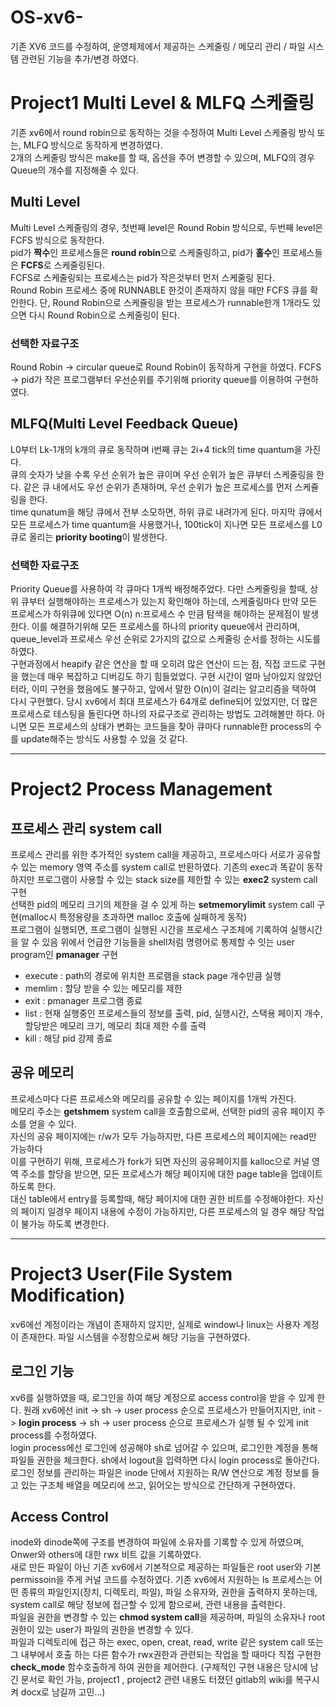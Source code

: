 # OS-xv6-
기존 XV6 코드를 수정하여, 운영체제에서 제공하는 스케줄링 / 메모리 관리 / 파일 시스템 관련된 기능을 추가/변경 하였다.

# Project1 Multi Level & MLFQ 스케줄링 
기존 xv6에서 round robin으로 동작하는 것을 수정하여 Multi Level 스케줄링 방식 또는, MLFQ 방식으로 동작하게 변경하였다.   
2개의 스케줄링 방식은 make를 할 때, 옵션을 주어 변경할 수 있으며, MLFQ의 경우 Queue의 개수를 지정해줄 수 있다.
## Multi Level
Multi Level 스케줄링의 경우, 첫번째 level은 Round Robin 방식으로, 두번째 level은 FCFS 방식으로 동작한다.  
pid가 **짝수**인 프로세스들은 **round robin**으로 스케줄링하고, pid가 **홀수**인 프로세스들은 **FCFS**로 스케줄링된다.  
FCFS로 스케줄링되는 프로세스는 pid가 작은것부터 먼저 스케줄링 된다.   
Round Robin 프로세스 중에 RUNNABLE 한것이 존재하지 않을 때만 FCFS 큐를 확인한다. 단, Round Robin으로 스케쥴링을 받는 프로세스가 runnable한개 1개라도 있으면 다시 Round Robin으로 스케줄링이 된다. 
### 선택한 자료구조  

Round Robin -> circular queue로 Round Robin이 동작하게 구현을 하였다. 
FCFS -> pid가 작은 프로그램부터 우선순위를 주기위해 priority queue를 이용하여 구현하였다.  


## MLFQ(Multi Level Feedback Queue)     

L0부터 Lk-1개의 k개의 큐로 동작하며 i번째 큐는  2i+4 tick의 time quantum을 가진다.  
큐의 숫자가 낮을 수록 우선 순위가 높은 큐이며 우선 순위가 높은 큐부터 스케줄링을 한다.
같은 큐 내에서도 우선 순위가 존재하며, 우선 순위가 높은 프로세스를 먼저 스케쥴링을 한다.   
time qunatum을 해당 큐에서 전부 소모하면, 하위 큐로 내려가게 된다. 
마지막 큐에서 모든 프로세스가 time quantum을 사용했거나, 100tick이 지나면 모든 프로세스를 L0 큐로 올리는 **priority booting**이 발생한다.

### 선택한 자료구조
Priority Queue를 사용하여 각 큐마다 1개씩 배정해주었다. 다만 스케줄링을 할때, 상위 큐부터 실행해야하는 프로세스가 있는지 확인해야 하는데, 스케줄링마다 만약 모든 프로세스가 하위큐에 있다면  O(n) n:프로세스 수 만큼 탐색을 해야하는 문제점이 발생한다. 이를 해결하기위해 모든 프로세스를 하나의 priority queue에서 관리하며, queue_level과 프로세스 우선 순위로 2가지의 값으로 스케줄링 순서를 정하는 시도를 하였다.  
구현과정에서 heapify 같은 연산을 할 때 오히려 많은 연산이 드는 점, 직접 코드로 구현을 했는데 매우 복잡하고 디버깅도 하기 힘들었었다. 구현 시간이 얼마 남아있지 않았던 터라, 이미 구현을 했음에도 불구하고, 앞에서 말한 O(n)이 걸리는 알고리즘을 택하여 다시 구현했다. 당시 xv6에서 최대 프로세스가 64개로 define되어 있었지만, 더 많은 프로세스로 테스팅을 돌린다면 하나의 자료구조로 관리하는  방법도 고려해볼만 하다. 아니면 모든 프로세스의 상태가 변화는 코드들을 찾아 큐마다 runnable한 process의 수를 update해주는 방식도 사용할 수 있을 것 같다.    

---

# Project2 Process Management  

## 프로세스 관리 system call  
프로세스 관리를 위한 추가적인 system call을 제공하고, 프로세스마다 서로가 공유할 수 있는 memory 영역 주소를 system call로 반환하였다.
기존의 exec과 똑같이 동작하지만 프로그램이 사용할 수 있는 stack size를 제한할 수 있는 **exec2** system call 구현   
선택한 pid의 메모리 크기의 제한을 걸 수 있게 하는 **setmemorylimit** system call 구현(malloc시 특정용량을 초과하면 malloc 호출에 실패하게 동작)    
프로그램이 실행되면, 프로그램이 실행된 시간을 프로세스 구조체에 기록하여 실행시간을 알 수 있음 
위에서 언급한 기능들을 shell처럼 명령어로 통제할 수 잇는 user program인 **pmanager** 구현 
  * execute <path> <stacksize>  : path의 경로에 위치한 프로램을 stack page 개수만큼 실행
  *  memlim <pid> <limit> : 할당 받을 수 있는 메모리를 제한
  *  exit :  pmanager 프로그램 종료 
  *  list : 현재 실행중인 프로세스들의 정보를 출력, pid, 실행시간, 스택용 페이지 개수, 할당받은 메모리 크기, 메모리 최대 제한 수를 출력 
  *  kill <pid> : 해당 pid 강제 종료   
  
## 공유 메모리   
프로세스마다 다른 프로세스와 메모리를 공유할 수 있는 페이지를 1개씩 가진다.  
메모리 주소는 **getshmem** system call을 호출함으로써, 선택한 pid의 공유 페이지 주소를 얻을 수 있다.   
자신의 공유 페이지에는 r/w가 모두 가능하지만, 다른 프로세스의 페이지에는 read만 가능하다  
이를 구현하기 위해, 프로세스가 fork가 되면 자신의 공유페이지를 kalloc으로 커널 영역 주소를 할당을 받으면, 모든 프로세스가 해당 페이지에 대한 page table을 업데이트 하도록 한다.  
대신 table에서 entry를 등록할때, 해당 페이지에 대한 권한 비트를 수정해야한다. 자신의 페이지 일경우 페이지 내용에 수정이 가능하지만, 다른 프로세스의 일 경우 해당 작업이 불가능 하도록 변경한다. 

---
# Project3 User(File System Modification)
xv6에선 계정이라는 개념이 존재하지 않지만, 실제로 window나 linux는 사용자 계정이 존재한다. 파일 시스템을 수정함으로써 해당 기능을 구현하였다. 
## 로그인 기능   
xv6를 실행하였을 때, 로그인을 하여 해당 계정으로 access control을 받을 수 있게 한다. 
원래 xv6에선 init -> sh -> user process 순으로 프로세스가 만들어지지만, init -> **login process** -> sh -> user process 순으로 프로세스가 실행 될 수 있게 init process를 수정하였다.   
login process에선 로그인에 성공해야 sh로 넘어갈 수 있으며, 로그인한 계정을 통해 파일들 권한을 체크한다. sh에서 logout을 입력하면 다시 login process로 돌아간다.   
로그인 정보를 관리하는 파일은 inode 단에서 지원하는 R/W 연산으로 계정 정보를 들고 있는 구조체 배열을 메모리에 쓰고, 읽어오는 방식으로 간단하게 구현하였다.  
## Access Control 
inode와 dinode쪽에 구조를 변경하여 파일에 소유자를 기록할 수 있게 하였으며, Onwer와 others에 대한 rwx 비트 값을 기록하였다.   
새로 만든 파일이 아닌 기존 xv6에서 기본적으로 제공하는 파일들은 root user와 기본 permissoin을 주게 커널 코드를 수정하였다. 
기존 xv6에서 지원하는 ls 프로세스는 어떤 종류의 파일인지(장치, 디렉토리, 파일), 파일 소유자와, 권한을 출력하지 못하는데, system call로 해당 정보에 접근할 수 있게 함으로써, 관련 내용을 출력한다.   
파일을 권한을 변경할 수 있는 **chmod system call**을 제공하며, 파일의 소유자나 root권한이 있는 user가 파일의 권한을 변경할 수 있다.  
파일과 디렉토리에 접근 하는 exec, open, creat, read, write 같은 system call 또는 그 내부에서 호출 하는 다른 함수가 rwx권한과 관련되는 작업을 할 때마다 직접 구현한 **check_mode** 함수호출하게 하여 권한을 제어한다. (구체적인 구현 내용은 당시에 남긴 문서로 확인 가능, project1 , project2 관련 내용도 터졌던 gitlab의 wiki를 복구시켜 docx로 남길까 고민...)





